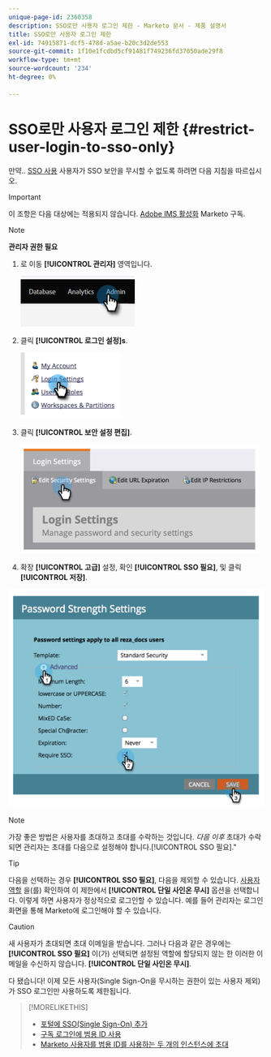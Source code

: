 ```yaml
---
unique-page-id: 2360358
description: SSO로만 사용자 로그인 제한 - Marketo 문서 - 제품 설명서
title: SSO로만 사용자 로그인 제한
exl-id: 74915871-dcf5-478d-a5ae-b20c3d2de553
source-git-commit: 1f10e1fcdbd5cf91481f749236fd37050ade29f8
workflow-type: tm+mt
source-wordcount: '234'
ht-degree: 0%

---
```


# SSO로만 사용자 로그인 제한 {#restrict-user-login-to-sso-only}

만약.. [SSO 사용](/help/marketo/product-docs/administration/additional-integrations/add-single-sign-on-to-a-portal.md) 사용자가 SSO 보안을 무시할 수 없도록 하려면 다음 지침을 따르십시오.

>[!IMPORTANT]
>
>이 조항은 다음 대상에는 적용되지 않습니다. [Adobe IMS 활성화](/help/marketo/product-docs/administration/marketo-with-adobe-identity/adobe-identity-management-overview.md) Marketo 구독.

>[!NOTE]
>
>**관리자 권한 필요**

1. 로 이동 **[!UICONTROL 관리자]** 영역입니다.

   ![](assets/restrict-user-login-to-sso-only-1.png)

1. 클릭 **[!UICONTROL 로그인 설정]s**.

   ![](assets/restrict-user-login-to-sso-only-2.png)

1. 클릭 **[!UICONTROL 보안 설정 편집]**.

   ![](assets/restrict-user-login-to-sso-only-3.png)

1. 확장 **[!UICONTROL 고급]** 설정, 확인 **[!UICONTROL SSO 필요]**, 및 클릭 **[!UICONTROL 저장]**.

![](assets/restrict-user-login-to-sso-only-4.png)

>[!NOTE]
>
>가장 좋은 방법은 사용자를 초대하고 초대를 수락하는 것입니다. _다음 이후_ 초대가 수락되면 관리자는 초대를 다음으로 설정해야 합니다.[!UICONTROL SSO 필요].&quot;

>[!TIP]
>
>다음을 선택하는 경우 **[!UICONTROL SSO 필요]**, 다음을 제외할 수 있습니다. [사용자 역할](/help/marketo/product-docs/administration/users-and-roles/create-delete-edit-and-change-a-user-role.md) 을(를) 확인하여 이 제한에서 **[!UICONTROL 단일 사인온 무시]** 옵션을 선택합니다. 이렇게 하면 사용자가 정상적으로 로그인할 수 있습니다. 예를 들어 관리자는 로그인 화면을 통해 Marketo에 로그인해야 할 수 있습니다.

>[!CAUTION]
>
>새 사용자가 초대되면 초대 이메일을 받습니다. 그러나 다음과 같은 경우에는 **[!UICONTROL SSO 필요]** 이(가) 선택되면 설정된 역할에 할당되지 않는 한 이러한 이메일을 수신하지 않습니다. **[!UICONTROL 단일 사인온 무시]**.

다 됐습니다! 이제 모든 사용자(Single Sign-On을 무시하는 권한이 있는 사용자 제외)가 SSO 로그인만 사용하도록 제한됩니다.

>[!MORELIKETHIS]
>
>* [포털에 SSO(Single Sign-On) 추가](/help/marketo/product-docs/administration/additional-integrations/add-single-sign-on-to-a-portal.md)
>* [구독 로그인에 범용 ID 사용](/help/marketo/product-docs/administration/settings/using-a-universal-id-for-subscription-login.md)
>* [Marketo 사용자를 범용 ID를 사용하는 두 개의 인스턴스에 초대](https://nation.marketo.com/t5/Knowledgebase/Inviting-Marketo-Users-to-Two-Instances-with-Universal-ID-UID/ta-p/251122)

